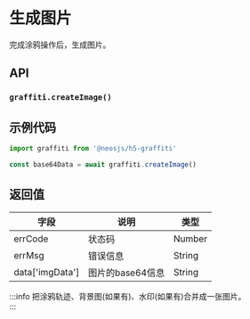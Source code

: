 # 生成图片 <BadgeTip text="异步" type="green"></BadgeTip>

完成涂鸦操作后，生成图片。


## API
### `graffiti.createImage()`
### 

## 示例代码
```js
import graffiti from '@neosjs/h5-graffiti'

const base64Data = await graffiti.createImage()
```

## 返回值

| 字段 | 说明    | 类型   | 
| ---- | ------- | ------ | 
| errCode | 状态码 | Number |  
| errMsg | 错误信息 | String |  
| data['imgData'] | 图片的base64信息 | String | 


:::info
把涂鸦轨迹、背景图(如果有)、水印(如果有)合并成一张图片。  
:::
